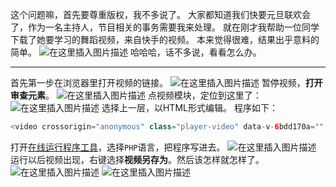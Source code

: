 这个问题嘛，首先要尊重版权，我不多说了。
大家都知道我们快要元旦联欢会了，作为一名主持人，节目相关的事务需要我来处理。
就在刚才我帮助一位同学下载了她要学习的舞蹈视频，来自快手的视频。
本来觉得很难，结果出乎意料的简单。
![在这里插入图片描述](https://pic.2ge.org/cdn/?url=https://img-blog.csdnimg.cn/88e766d1cdca4c3a90052c6a2fb4505d.png?x-oss-process=image/watermark,type_d3F5LXplbmhlaQ,shadow_50,text_Q1NETiBA5r2Y6YGT54a5,size_20,color_FFFFFF,t_70,g_se,x_16)
哈哈哈，话不多说，看看怎么办。

<hr>

首先第一步在浏览器里打开视频的链接。
![在这里插入图片描述](https://pic.2ge.org/cdn/?url=https://img-blog.csdnimg.cn/8c8f21e2909c4ffd8c80bbd0ab7b4e36.png?x-oss-process=image/watermark,type_d3F5LXplbmhlaQ,shadow_50,text_Q1NETiBA5r2Y6YGT54a5,size_20,color_FFFFFF,t_70,g_se,x_16)
暂停视频，**打开审查元素**。
![在这里插入图片描述](https://pic.2ge.org/cdn/?url=https://img-blog.csdnimg.cn/6aa38dbbfd17425eb5ce56a0410af076.png?x-oss-process=image/watermark,type_d3F5LXplbmhlaQ,shadow_50,text_Q1NETiBA5r2Y6YGT54a5,size_20,color_FFFFFF,t_70,g_se,x_16)
点视频模块，定位到这里了：
![在这里插入图片描述](https://pic.2ge.org/cdn/?url=https://img-blog.csdnimg.cn/d4c46a22bc764b55aebd8263f495d3c6.png?x-oss-process=image/watermark,type_d3F5LXplbmhlaQ,shadow_50,text_Q1NETiBA5r2Y6YGT54a5,size_20,color_FFFFFF,t_70,g_se,x_16)
选择上一层，以HTML形式编辑。
程序如下：

```php
<video crossorigin="anonymous" class="player-video" data-v-6bdd170a="" src="https://v1.kwaicdn.com/upic/2021/12/18/21/BMjAyMTEyMTgyMTAzMDhfMTA3NjMzNTE3OF82MzAzOTQ2NDc5Nl8xXzM=_b_B849f8ba8f0cad3c01678bd1699d2d276.mp4?pkey=AAUXFrZijz4Zi1DwhVXrBEnO7MQ5qjbc15JKD0Q13hdJsaq9fOTzNVoy7e8w8xSMvi2_EjlHqqdepJr9AkyC2nqBIs8FUHmNowgsslVFKoFLLk8EyZCq6o_JJWc0iDgbPnA&amp;tag=1-1640696979-xpcwebdetail-0-bhca3hian2-e2405d2eeb88ad9a&amp;clientCacheKey=3x59ewiz46gtu2y_b.mp4&amp;tt=b&amp;di=b7c685b1&amp;bp=10004"></video>
```
打开[在线运行程序工具](https://www.bccn.net/run/)，选择`PHP`语言，把程序写进去。
![在这里插入图片描述](https://pic.2ge.org/cdn/?url=https://img-blog.csdnimg.cn/3313baeb580f42358f3b277d92b2caee.png?x-oss-process=image/watermark,type_d3F5LXplbmhlaQ,shadow_50,text_Q1NETiBA5r2Y6YGT54a5,size_20,color_FFFFFF,t_70,g_se,x_16)
运行以后视频出现，右键选择**视频另存为**。然后该怎样就怎样了。
![在这里插入图片描述](https://pic.2ge.org/cdn/?url=https://img-blog.csdnimg.cn/15dbe49cda7e43e0af7146e5cb8888ca.png?x-oss-process=image/watermark,type_d3F5LXplbmhlaQ,shadow_50,text_Q1NETiBA5r2Y6YGT54a5,size_20,color_FFFFFF,t_70,g_se,x_16)
![在这里插入图片描述](https://pic.2ge.org/cdn/?url=https://img-blog.csdnimg.cn/d378b80308014b51866e1885beb39a49.png?x-oss-process=image/watermark,type_d3F5LXplbmhlaQ,shadow_50,text_Q1NETiBA5r2Y6YGT54a5,size_20,color_FFFFFF,t_70,g_se,x_16)

